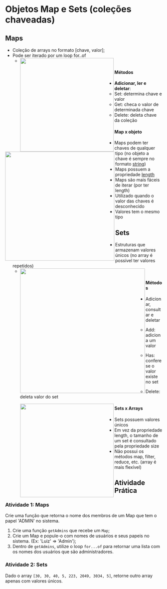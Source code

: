 # Objetos Map e Sets (coleções chaveadas)

## Maps

- Coleção de arrays no formato [chave, valor];
- Pode ser iterado por um loop for..of
  - <img src="C:\Users\carol\AppData\Roaming\Typora\typora-user-images\image-20220815142343659.png" align="left" width="300">

#### Métodos

- **Adicionar, ler e deletar**:
  - Set: determina chave e valor
  - Get: checa o valor de determinada chave 
  - Delete: deleta chave da coleção

<img src="C:\Users\carol\AppData\Roaming\Typora\typora-user-images\image-20220815142550542.png" width="350" align="left">

#### Map x objeto

- Maps podem ter chaves de qualquer tipo (no objeto a chave é sempre no formato <ins>string</ins>)
- Maps possuem a propriedade <ins>length</ins>
- Maps são mais fáceis de iterar (por ter length)
- Utilizado quando o valor das chaves é desconhecido
- Valores tem o mesmo tipo

## Sets

- Estruturas que armazenam valores únicos (no array é possível ter valores repetidos)
  - <img src="C:\Users\carol\AppData\Roaming\Typora\typora-user-images\image-20220815143118323.png" width = 400 align="left">

#### Métodos

- Adicionar, consultar e deletar

  - Add: adiciona um valor

  - Has: confere se o valor existe no set

  - Delete: deleta valor do set

    <img src="C:\Users\carol\AppData\Roaming\Typora\typora-user-images\image-20220815143239053.png" width="300" align="left">

#### Sets x Arrays

- Sets possuem valores únicos
- Em vez da propriedade length, o tamanho de um set é consultado pela propriedade size
- Não possui os métodos map, filter, reduce, etc. (array é mais flexível)

## Atividade Prática

### Atividade 1: Maps

Crie uma função que retorna o nome dos membros de um Map que tem o papel 'ADMIN' no sistema.

1. Crie uma função `getAdmins` que recebe um `Map`;
2. Crie um Map e popule-o com nomes de usuários e seus papeis no sistema. (Ex: 'Luiz' => 'Admin');
3. Dentro de `getAdmins`, utilize o loop `for...of` para retornar uma lista com os nomes dos usuários que são administradores.

### Atividade 2: Sets

Dado o array `[30, 30, 40, 5, 223, 2049, 3034, 5]`, retorne outro array apenas com valores únicos.

